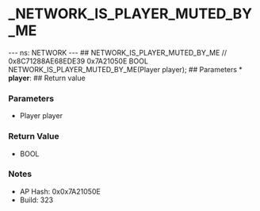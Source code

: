 # _NETWORK_IS_PLAYER_MUTED_BY_ME

--- ns: NETWORK --- ## NETWORK_IS_PLAYER_MUTED_BY_ME  // 0x8C71288AE68EDE39 0x7A21050E BOOL NETWORK_IS_PLAYER_MUTED_BY_ME(Player player);   ## Parameters * **player**:  ## Return value

### Parameters
* Player player

### Return Value
* BOOL

### Notes
* AP Hash: 0x0x7A21050E
* Build: 323

